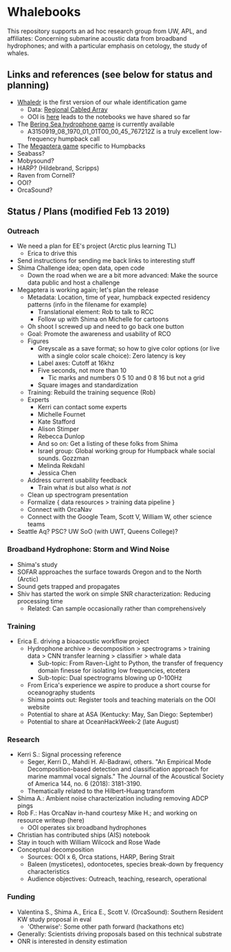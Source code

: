 # Whalebooks


This repository supports an ad hoc research group from UW, APL, and affiliates: Concerning submarine acoustic
data from broadband hydrophones; and with a particular emphasis on cetology, the study of whales. 


## Links and references (see below for status and planning)

* [Whaledr](https://whale-dr.firebaseapp.com/#/play) is the first version of our whale identification game
  * Data: [Regional Cabled Array](https://interactiveoceans.washington.edu/story/The_Regional_Cabled_Array)
  * OOI is [here](oceanobservatories.org/communit-tools) leads to the notebooks we have shared so far
* The [Bering Sea hydrophone game](http://arcticwhaledr.swipesforscience.org) is currently available
  * A3150919_08_1970_01_01T00_00_45_767212Z is a truly excellent low-frequency humpback call
* The [Megaptera game](http://megaptera.swipesforscience.org/#/) specific to Humpbacks
* Seabass? 
* Mobysound?
* HARP? (Hildebrand, Scripps)
* Raven from Cornell?
* OOI?
* OrcaSound?

## Status / Plans (modified Feb 13 2019)

### Outreach

- We need a plan for EE's project (Arctic plus learning TL)
  - Erica to drive this
- Send instructions for sending me back links to interesting stuff
- Shima Challenge idea; open data, open code
  - Down the road when we are a bit more advanced: Make the source data public and host a challenge
- Megaptera is working again; let's  plan the release
  - Metadata: Location, time of year, humpback expected residency patterns (info in the filename for example)
    - Translational element: Rob to talk to RCC
    - Follow up with Shima on Michelle for cartoons
  - Oh shoot I screwed up and need to go back one button
  - Goal: Promote the awareness and usability of RCO
  - Figures
    - Greyscale as a save format; so how to give color options (or live with a single color scale choice): Zero latency is key
    - Label axes: Cutoff at 16khz
    - Five seconds, not more than 10
      - Tic marks and numbers 0 5 10 and 0 8 16 but not a grid
    - Square images and standardization
  - Training: Rebuild the training sequence (Rob)
  - Experts
    - Kerri can contact some experts
    - Michelle Fournet
    - Kate Stafford
    - Alison Stimper
    - Rebecca Dunlop
    - And so on: Get a listing of these folks from Shima
    - Israel group: Global working group for Humpback whale social sounds. Gozzman
    - Melinda Rekdahl
    - Jessica Chen
  - Address current usability feedback 
    - Train what *is* but also what *is not*
  - Clean up spectrogram presentation
  - Formalize { data resources > training data pipeline } 
  - Connect with OrcaNav
  - Connect with the Google Team, Scott V, William W, other science teams
- Seattle Aq? PSC? UW SoO (with UWT, Queens College)? 


### Broadband Hydrophone: Storm and Wind Noise
- Shima's study
- SOFAR approaches the surface towards Oregon and to the North (Arctic)
- Sound gets trapped and propagates
- Shiv has started the work on simple SNR characterization: Reducing processing time
  - Related: Can sample occasionally rather than comprehensively




### Training

- Erica E. driving a bioacoustic workflow project
  - Hydrophone archive > decomposition > spectrograms > training data > CNN transfer learning > classifier > whale data
    - Sub-topic: From Raven-Light to Python, the transfer of frequency domain finesse for isolating low frequencies, etcetera
    - Sub-topic: Dual spectrograms blowing up 0-100Hz
  - From Erica's experience we aspire to produce a short course for oceanography students
  - Shima points out: Register tools and teaching materials on the OOI website
  - Potential to share at ASA (Kentucky: May, San Diego: September)  
  - Potential to share at OceanHackWeek-2 (late August)

### Research

- Kerri S.: Signal processing reference
  - Seger, Kerri D., Mahdi H. Al-Badrawi, others. "An Empirical Mode Decomposition-based detection and classification approach for marine mammal vocal signals." The Journal of the Acoustical Society of America 144, no. 6 (2018): 3181-3190.
  - Thematically related to the Hilbert-Huang transform
- Shima A.: Ambient noise characterization including removing ADCP pings  
- Rob F.: Has OrcaNav in-hand courtesy Mike H.; and working on resource writeup (here)
  - OOI operates six broadband hydrophones
- Christian has contributed ships (AIS) notebook
- Stay in touch with William Wilcock and Rose Wade
- Conceptual decomposition
  - Sources: OOI x 6, Orca stations, HARP, Bering Strait
  - Baleen (mysticetes), odontocetes, species break-down by frequency characteristics
  - Audience objectives: Outreach, teaching, research, operational


### Funding
* Valentina S., Shima A., Erica E., Scott V. (OrcaSound): Southern Resident KW study proposal in eval
  * 'Otherwise': Some other path forward (hackathons etc)
* Generally: Scientists driving proposals based on this technical substrate
* ONR is interested in density estimation

